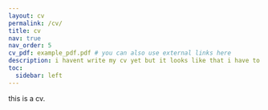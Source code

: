 ```yaml
---
layout: cv
permalink: /cv/
title: cv
nav: true
nav_order: 5
cv_pdf: example_pdf.pdf # you can also use external links here
description: i havent write my cv yet but it looks like that i have to uplod something in here for cw class
toc:
  sidebar: left
---
```


this is a cv.
